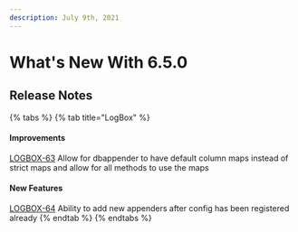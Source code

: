 ```yaml
---
description: July 9th, 2021
---
```


# What's New With 6.5.0

## Release Notes

{% tabs %}
{% tab title="LogBox" %}
#### Improvements

[LOGBOX-63](https://ortussolutions.atlassian.net/browse/LOGBOX-63) Allow for dbappender to have default column maps instead of strict maps and allow for all methods to use the maps

#### New Features

[LOGBOX-64](https://ortussolutions.atlassian.net/browse/LOGBOX-64) Ability to add new appenders after config has been registered already
{% endtab %}
{% endtabs %}
